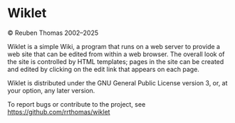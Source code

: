 # Wiklet

© Reuben Thomas 2002–2025

Wiklet is a simple Wiki, a program that runs on a web server to provide a web site that can be edited from within a web browser. The overall look of the site is controlled by HTML templates; pages in the site can be created and edited by clicking on the edit link that appears on each page.

Wiklet is distributed under the GNU General Public License version 3, or, at your option, any later version.

To report bugs or contribute to the project, see
<https://github.com/rrthomas/wiklet>

